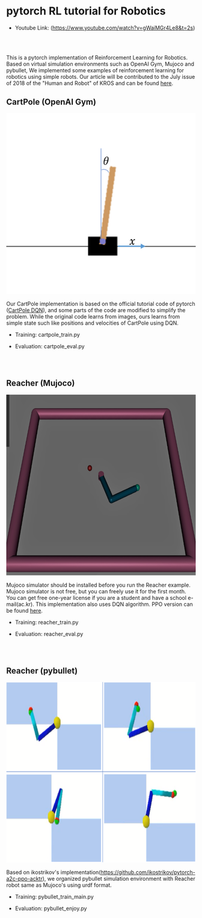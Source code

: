 # pytorch RL tutorial for Robotics

* Youtube Link:
(https://www.youtube.com/watch?v=gWaiMGr4Le8&t=2s)

<br />

<br />

This is a pytorch implementation of Reinforcement Learning for Robotics.
Based on virtual simulation environments such as OpenAI Gym, Mujoco and pybullet,
We implemented some examples of reinforcement learning for robotics using simple robots.
Our article will be contributed to the July issue of 2018 of the "Human and Robot" of KROS
and can be found
[here](https://github.com/gd-goblin/RL_robotics_tutorial/tree/master/document).


## CartPole (OpenAI Gym)

<p align="center">
    <img width="640" height="480" src=img/cartpole.png>
</p>

Our CartPole implementation is based on the official tutorial code of pytorch ([CartPole DQN](https://pytorch.org/tutorials/intermediate/reinforcement_q_learning.html)),
and some parts of the code are modified to simplify the problem.
While the original code learns from images, ours learns from simple state such like positions and velocities of CartPole using DQN.

* Training:
cartpole_train.py

* Evaluation:
cartpole_eval.py

<br />
<br />

## Reacher (Mujoco)

<p align="center">
    <img width="640" height="480" src=img/Reacher(Mujoco).png>
</p>

Mujoco simulator should be installed before you run the Reacher example. Mujoco simulator is not free, but you can freely use it for the first month.
You can get free one-year license if you are a student and have a school e-mail(ac.kr).
This implementation also uses DQN algorithm. PPO version can be found [here](https://github.com/ikostrikov/pytorch-a2c-ppo-acktr).

* Training:
reacher_train.py

* Evaluation:
reacher_eval.py

<br />
<br />

## Reacher (pybullet)

<p align="center">
    <img width="640" height="480" src=img/Reacher(pybullet).png>
</p>

Based on ikostrikov's implementation(https://github.com/ikostrikov/pytorch-a2c-ppo-acktr),
we organized pybullet simulation environment with Reacher robot same as Mujoco's using urdf format.

* Training:
pybullet_train_main.py

* Evaluation:
pybullet_enjoy.py


